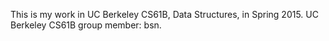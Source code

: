 This is my work in UC Berkeley CS61B, Data Structures, in Spring 2015.
UC Berkeley CS61B group member: bsn.

